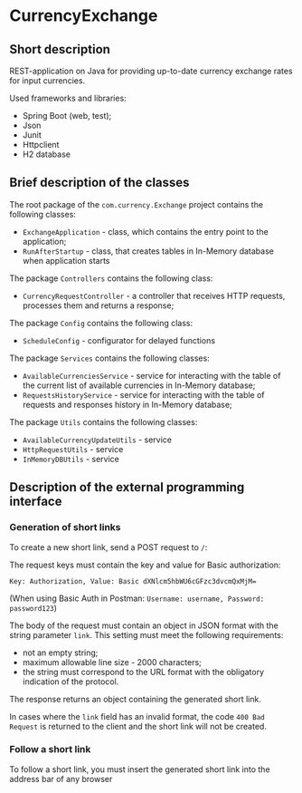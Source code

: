 # CurrencyExchange
Short description
----------------
REST-application on Java for providing up-to-date currency exchange rates for input currencies.

Used frameworks and libraries:
- Spring Boot (web, test);
- Json
- Junit
- Httpclient
- H2 database

Brief description of the classes
-----------------------
The root package of the ```com.currency.Exchange``` project contains the following classes: 
- ```ExchangeApplication``` - class, which contains the entry point to the application;
- ```RunAfterStartup``` - class, that creates tables in In-Memory database when application starts

The package ```Controllers``` contains the following class:
- ```CurrencyRequestController``` - a controller that receives HTTP requests, processes them and returns a response;

The package ```Config``` contains the following class:
- ```ScheduleConfig``` - configurator for delayed functions

The package ```Services``` contains the following classes:
- ```AvailableCurrenciesService``` - service for interacting with the table of the current list of available currencies in In-Memory database;
- ```RequestsHistoryService``` - service for interacting with the table of requests and responses history in In-Memory database;

The package ```Utils``` contains the following classes:
- ```AvailableCurrencyUpdateUtils``` - service 
- ```HttpRequestUtils``` - service 
- ```InMemoryDBUtils``` - service 

Description of the external programming interface
-----------------------------------------
### Generation of short links
To create a new short link, send a POST request to ```/```:

The request keys must contain the key and value for Basic authorization:

```Key: Authorization, Value: Basic dXNlcm5hbWU6cGFzc3dvcmQxMjM=```

(When using Basic Auth in Postman: ```Username: username, Password: password123```)

The body of the request must contain an object in JSON format with the string parameter ```link```. This setting must meet the following requirements:
- not an empty string;
- maximum allowable line size - 2000 characters;
- the string must correspond to the URL format with the obligatory indication of the protocol.
 
The response returns an object containing the generated short link.

In cases where the ```link``` field has an invalid format, the code ```400 Bad Request``` is returned to the client and the short link will not be created.

### Follow a short link
To follow a short link, you must insert the generated short link into the address bar of any browser
